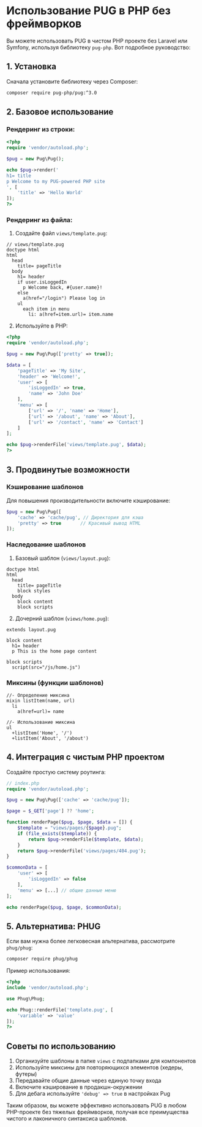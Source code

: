 # Использование PUG в PHP без фреймворков

Вы можете использовать PUG в чистом PHP проекте без Laravel или Symfony, используя библиотеку `pug-php`. Вот подробное руководство:

## 1. Установка

Сначала установите библиотеку через Composer:

```bash
composer require pug-php/pug:^3.0
```

## 2. Базовое использование

### Рендеринг из строки:

```php
<?php
require 'vendor/autoload.php';

$pug = new Pug\Pug();

echo $pug->render('
h1= title
p Welcome to my PUG-powered PHP site
', [
    'title' => 'Hello World'
]);
?>
```

### Рендеринг из файла:

1. Создайте файл `views/template.pug`:
```pug
// views/template.pug
doctype html
html
  head
    title= pageTitle
  body
    h1= header
    if user.isLoggedIn
      p Welcome back, #{user.name}!
    else
      a(href="/login") Please log in
    ul
      each item in menu
        li: a(href=item.url)= item.name
```

2. Используйте в PHP:
```php
<?php
require 'vendor/autoload.php';

$pug = new Pug\Pug(['pretty' => true]);

$data = [
    'pageTitle' => 'My Site',
    'header' => 'Welcome!',
    'user' => [
        'isLoggedIn' => true,
        'name' => 'John Doe'
    ],
    'menu' => [
        ['url' => '/', 'name' => 'Home'],
        ['url' => '/about', 'name' => 'About'],
        ['url' => '/contact', 'name' => 'Contact']
    ]
];

echo $pug->renderFile('views/template.pug', $data);
?>
```

## 3. Продвинутые возможности

### Кэширование шаблонов

Для повышения производительности включите кэширование:

```php
$pug = new Pug\Pug([
    'cache' => 'cache/pug', // Директория для кэша
    'pretty' => true       // Красивый вывод HTML
]);
```

### Наследование шаблонов

1. Базовый шаблон (`views/layout.pug`):
```pug
doctype html
html
  head
    title= pageTitle
    block styles
  body
    block content
    block scripts
```

2. Дочерний шаблон (`views/home.pug`):
```pug
extends layout.pug

block content
  h1= header
  p This is the home page content

block scripts
  script(src="/js/home.js")
```

### Миксины (функции шаблонов)

```pug
//- Определение миксина
mixin listItem(name, url)
  li
    a(href=url)= name

//- Использование миксина
ul
  +listItem('Home', '/')
  +listItem('About', '/about')
```

## 4. Интеграция с чистым PHP проектом

Создайте простую систему роутинга:

```php
// index.php
require 'vendor/autoload.php';

$pug = new Pug\Pug(['cache' => 'cache/pug']);

$page = $_GET['page'] ?? 'home';

function renderPage($pug, $page, $data = []) {
    $template = "views/pages/{$page}.pug";
    if (file_exists($template)) {
        return $pug->renderFile($template, $data);
    }
    return $pug->renderFile('views/pages/404.pug');
}

$commonData = [
    'user' => [
        'isLoggedIn' => false
    ],
    'menu' => [...] // общие данные меню
];

echo renderPage($pug, $page, $commonData);
```

## 5. Альтернатива: PHUG

Если вам нужна более легковесная альтернатива, рассмотрите `phug/phug`:

```bash
composer require phug/phug
```

Пример использования:
```php
<?php
include 'vendor/autoload.php';

use Phug\Phug;

echo Phug::renderFile('template.pug', [
    'variable' => 'value'
]);
?>
```

## Советы по использованию

1. Организуйте шаблоны в папке `views` с подпапками для компонентов
2. Используйте миксины для повторяющихся элементов (хедеры, футеры)
3. Передавайте общие данные через единую точку входа
4. Включите кэширование в продакшн-окружении
5. Для дебага используйте `'debug' => true` в настройках Pug

Таким образом, вы можете эффективно использовать PUG в любом PHP-проекте без тяжелых фреймворков, получая все преимущества чистого и лаконичного синтаксиса шаблонов.